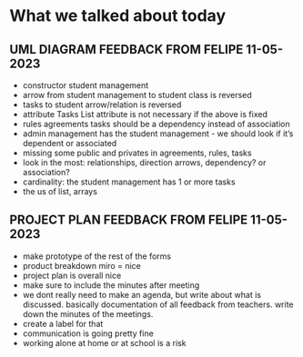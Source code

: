 # What we talked about today

## UML DIAGRAM FEEDBACK FROM FELIPE 11-05-2023
-  constructor student management
-  arrow from student management to student class is reversed
-  tasks to student arrow/relation is reversed
- attribute Tasks List<Tasks> attribute is not necessary if the above is fixed
- rules agreements tasks should be a dependency instead of association 
- admin management has the student management - we should look if it’s dependent or associated 
- missing some public and privates in agreements, rules, tasks
- look in the most: relationships, direction arrows, dependency? or association?
- cardinality: the student management has 1 or more tasks
- the us of list, arrays 

## PROJECT PLAN FEEDBACK FROM FELIPE 11-05-2023
- make prototype of the rest of the forms
- product breakdown miro = nice
- project plan is overall nice
- make sure to include the minutes after meeting
- we dont really need to make an agenda, but write about what is discussed. basically documentation of all feedback from teachers. write down the minutes of the meetings.
- create a label for that
- communication is going pretty fine
- working alone at home or at school is a risk
